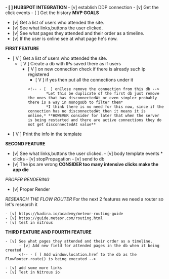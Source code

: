 **- [ ] HUBSPOT INTEGRATION**
        - [v] establish DDP connection
        - [v] Get the click events
        - [ ] Get the history
**MVP GOALS**
- [v] Get a list of users who attended the site.
- [v] See what links,buttons the user clicked.
- [v] See what pages they attended and their order as a timeline.
- [v] If the user is online see at what page he's now.

**FIRST FEATURE**

- [ V ] Get a list of users who attended the site.
    - [ V ] Create a db with IPs saved there as if users
        - [ V ] on new connection check if there is already such ip registered
            - [ V ] if yes then put all the connections under it
          <!-- - [  ] Create a db to save online connections -->
              <!-- - [  ] onClose remove the connection from this db -->
                      *Let this be duplicate of the first db just remove the ones that has disconnectedAt or even simpler probably there is a way in monogoDb to filter them*
                      *I think there is no need for this now, since if the connection has no disconnectedAt then it means it is online,* **HOWEVER consider for later that when the server is being restarted and there are active connections they do not get disconnectedAt value**
- [ V ] Print the info in the template

**SECOND FEATURE**

- [v] See what links,buttons the user clicked.
      - [v] body template events * clicks
          - [v] stopPropagation
          - [v] send to db
      <!-- *Got the click events in the db just now need to properly render them in templates* -->
- [v] The ips are wrong
      **CONSIDER too many intensive clicks make the app die**

*PROPER RENDERING*
  - [v] Proper Render

*RESEARCH THE FLOW ROUTER*
    For the next 2 features we need a router so let's research it

    - [v] https://kadira.io/academy/meteor-routing-guide
    - [v] https://guide.meteor.com/routing.html
    - [v] test in nitrous


**THIRD FEATURE AND FOURTH FEATURE**

    - [v] See what pages they attended and their order as a timeline.
          - [v] Add new field for attended pages in the db when it being created
          <!-- - [ ] Add window.location.href to the db as the FlowRouter.route() is being executed -->

    - [v] add some more links
    - [v] Test in Nitrous io
